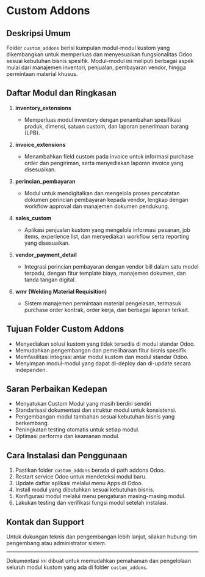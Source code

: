 # Custom Addons

## Deskripsi Umum

Folder `custom_addons` berisi kumpulan modul-modul kustom yang dikembangkan untuk memperluas dan menyesuaikan fungsionalitas Odoo sesuai kebutuhan bisnis spesifik. Modul-modul ini meliputi berbagai aspek mulai dari manajemen inventori, penjualan, pembayaran vendor, hingga permintaan material khusus.

## Daftar Modul dan Ringkasan

1. **inventory_extensions**

   - Memperluas modul inventory dengan penambahan spesifikasi produk, dimensi, satuan custom, dan laporan penerimaan barang (LPB).

2. **invoice_extensions**

   - Menambahkan field custom pada invoice untuk informasi purchase order dan pengiriman, serta menyediakan laporan invoice yang disesuaikan.

3. **perincian_pembayaran**

   - Modul untuk mendigitalkan dan mengelola proses pencatatan dokumen perincian pembayaran kepada vendor, lengkap dengan workflow approval dan manajemen dokumen pendukung.

4. **sales_custom**

   - Aplikasi penjualan kustom yang mengelola informasi pesanan, job items, experience list, dan menyediakan workflow serta reporting yang disesuaikan.

5. **vendor_payment_detail**

   - Integrasi perincian pembayaran dengan vendor bill dalam satu model terpadu, dengan fitur template biaya, manajemen dokumen, dan tanda tangan digital.

6. **wmr (Welding Material Requisition)**
   - Sistem manajemen permintaan material pengelasan, termasuk purchase order kontrak, order kerja, dan berbagai laporan terkait.

## Tujuan Folder Custom Addons

- Menyediakan solusi kustom yang tidak tersedia di modul standar Odoo.
- Memudahkan pengembangan dan pemeliharaan fitur bisnis spesifik.
- Memfasilitasi integrasi antar modul kustom dan modul standar Odoo.
- Menyimpan modul-modul yang dapat di-deploy dan di-update secara independen.

## Saran Perbaikan Kedepan

- Menyatukan Custom Modul yang masih berdiri sendiri
- Standarisasi dokumentasi dan struktur modul untuk konsistensi.
- Pengembangan modul tambahan sesuai kebutuhan bisnis yang berkembang.
- Peningkatan testing otomatis untuk setiap modul.
- Optimasi performa dan keamanan modul.


## Cara Instalasi dan Penggunaan

1. Pastikan folder `custom_addons` berada di path addons Odoo.
2. Restart service Odoo untuk mendeteksi modul baru.
3. Update daftar aplikasi melalui menu Apps di Odoo.
4. Install modul yang dibutuhkan sesuai kebutuhan bisnis.
5. Konfigurasi modul melalui menu pengaturan masing-masing modul.
6. Lakukan testing dan verifikasi fungsi modul setelah instalasi.

## Kontak dan Support

Untuk dukungan teknis dan pengembangan lebih lanjut, silakan hubungi tim pengembang atau administrator sistem.

---

Dokumentasi ini dibuat untuk memudahkan pemahaman dan pengelolaan seluruh modul kustom yang ada di folder `custom_addons`.
